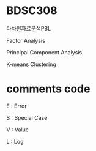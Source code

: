 # BDSC308

다차원자료분석PBL

Factor Analysis

Principal Component Analysis

K-means Clustering


# comments code

E : Error

S : Special Case

V : Value

L : Log
